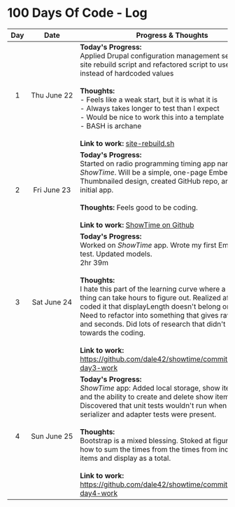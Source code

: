 # 100 Days Of Code - Log

| Day | Date | Progress &amp; Thoughts |
|:--:|:--:|---|
| 1 | Thu&nbsp;June&nbsp;22 | **Today's Progress:**<br>Applied Drupal configuration management setting to site rebuild script and refactored script to use variables instead of hardcoded values<br><br>**Thoughts:**<br>- Feels like a weak start, but it is what it is<br>- Always takes longer to test than I expect<br>- Would be nice to work this into a template<br>- BASH is archane <br><br>**Link to work:** [site-rebuild.sh](https://gist.github.com/dale42/be415d17404151d49baacb20a1400317) |
| 2 | Fri&nbsp;June&nbsp;23 | **Today's Progress:**<br>Started on radio programming timing app named *ShowTime*. Will be a simple, one-page Ember app. Thumbnailed design, created GitHub repo, and created initial app.<br><br>**Thoughts:** Feels good to be coding.<br><br>**Link to work:** [ShowTime on Github](https://github.com/dale42/showtime) |
| 3 | Sat&nbsp;June&nbsp;24 | **Today's Progress:**<br>Worked on *ShowTime* app. Wrote my first Ember unit test. Updated models.<br>2hr 39m<br><br>**Thoughts:**<br>I hate this part of the learning curve where a simple thing can take hours to figure out. Realized after I coded it that displayLength doesn't belong on module. Need to refactor into something that gives raw minutes and seconds. Did lots of research that didn't count towards the coding.<br><br>**Link to work:** https://github.com/dale42/showtime/commits/100doc-day3-work |
| 4 | Sun&nbsp;June&nbsp;25 | **Today's Progress:**<br>*ShowTime* app: Added local storage, show item display, and the ability to create and delete show items. Discovered that unit tests wouldn't run when the serializer and adapter tests were present.<br><br>**Thoughts:**<br>Bootstrap is a mixed blessing. Stoked at figuring out how to sum the times from the times from individual items and display as a total.<br><br>**Link to work:** https://github.com/dale42/showtime/commits/100doc-day4-work |
